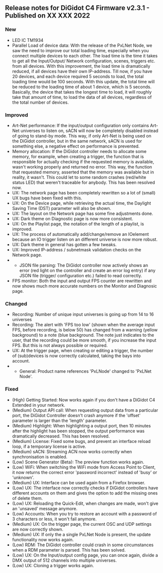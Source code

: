 ## Release notes for DiGidot C4 Firmware v2.3.1 - Published on XX XXX 2022 ##

### New ###
* LED IC TM1934
* Parallel Load of device data: With the release of the PxLNet Node, we saw the need to improve our total loading time, especially when you connect multiple devices to each other. The load time is the time it takes to get all the Input/Output/ Network configuration, scenes, triggers etc. from all devices. With this improvement, the load time is dramatically reduced, if all devices have their own IP-address. Till now, if you have 20 devices, and each device required 5 seconds to load, the total loading time would be 100 seconds.
With this update, the total time will be reduced to the loading time of about 1 device, which is 5 seconds. Basically, the device that takes the longest time to load, it will roughly take that amount of time, to load the data of all devices, regardless of the total number of devices. 

### Improved ###
* Art-Net performance: If the input/output configuration only contains Art-Net universes to listen on, sACN will now be completely disabled  instead of going to stand-by mode. This way, if only Art-Net is being used on the DiGidot controller, but in the same network, sACN is used for something else, a negative effect on performance is prevented.
* Memory allocation: If the DiGidot controller needs to allocate some memory, for example, when creating a trigger, the function that is responsible for actually checking if the requested memory is available, wasn't working properly and returned no error. This way, the function that requested memory, asserted that the memory was available but in reality, it wasn't. This could let to some random crashes (red/white status LED) that weren't traceable for anybody. This has been resolved now.
* UX: The network page has been completely rewritten so a lot of (small) UX bugs have been fixed with this.
* UX: On the Device page, while retrieving the actual time, the Daylight Saving Time (DST) parameter will also be shown.
* UX: The layout on the Network page has some fine adjustments done.
* UX: Dark theme on Diagnostic page is now more consistent.
* UX: On the Playlist page, the notation of the length of a playlist, is improved.
* UX: The process of automatically add/change/remove an IOelement because an IO trigger listen on an different universe is now more robust.
* UX: Dark theme in general has gotten a few tweaks.
* UX: Improved IP-address / subnetmask validation checks on the Network page.
* * JSON file parsing: The DiGidot controller now actively shows an error (red light on the controller and create an error log entry) if any JSON file (trigger/ configuration etc.) failed to read correctly.
* FPS monitor: Both the input and output FPS counter are rewritten and now shows much more accurate numbers on the Monitor and Diagnosic page.

### Changed ###
* Recording: Number of unique input universes is going up from 14 to 16 universes
* Recording: The alert with 'FPS too low' (shown when the average input FPS, before recording, is below 50) has changed from a warning (yellow background) to a note (blue background. The note just indicates to the user, that the recording could be more smooth, if you increase the input FPS. But this is not always possible or required.
* UX: At the trigger page, when creating or editing a trigger, the number of (sub)devices is now correctly calculated, taking the bays into account.
* * General: Product name references 'PxLNode' changed to 'PxLNet Node'.

### Fixed ###
* (High) Getting Started: Now works again if you don't have a DiGidot C4 Extended in your network.
* (Medium) Output API call: When requesting output data from a particular port, the DiGidot Controller doesn't crash anymore if the 'offset' parameter is larger than the 'length' parameter.
* (Medium) Highlight: When highlighting a output port, then 10 minutes after the highlight has been stopped, the output performance was dramatically decreased. This has been resolved.
* (Medium) License: Fixed some bugs, and prevent an interface reload loop, if a temporary license is active.
* (Medium) sACN: Streaming ACN now works correctly when synchronisation is enabled.
* (Low) Scene Generator (Beta): The preview function works again.
* (Low) WiFi: When switching the WiFi mode from Access Point to Client, it now returns the correct error 'password incorrect' instead of 'busy' or 'unknown'.
* (Medium) UX: Interface can be used again from a Firefox browser.
* (Low) UX: The interface now correctly checks  if DiGidot controllers have different accounts on them and gives the option to add the missing ones of delete them.
* (Low) UX: Reloading the Quick-Edit, when changes are made, won't give an 'unsaved' message anymore.
* (Low) Accounts: When you try to restore an account with a password of 3 characters or less, it won't fail anymore.
* (Medium) UX: On the trigger page, the current OSC and UDP settings are now correctly shown.
* (Medium) UX: If only the a single PxLNet Node is present, the update functionality now works again.
* (Low) RDM: The DiGidot controller could crash in some circumstances when a RDM parameter is parsed. This has been solved.
* (Low) UX: On the Input/output config page, you can once again, divide a DMX output of 512 channels into multiple universes.
* (Low) UX: Cloning a trigger works again.






